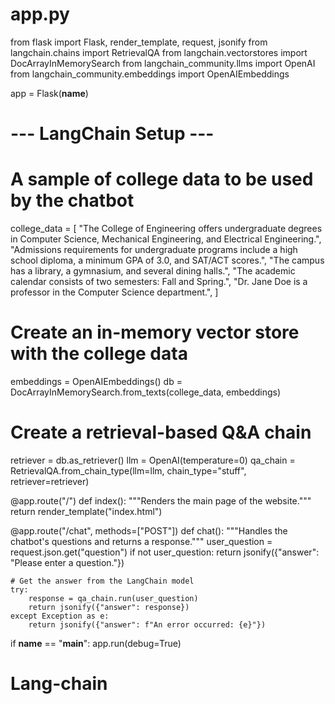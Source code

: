 # app.py
from flask import Flask, render_template, request, jsonify
from langchain.chains import RetrievalQA
from langchain.vectorstores import DocArrayInMemorySearch
from langchain_community.llms import OpenAI
from langchain_community.embeddings import OpenAIEmbeddings

app = Flask(__name__)

# --- LangChain Setup ---
# A sample of college data to be used by the chatbot
college_data = [
    "The College of Engineering offers undergraduate degrees in Computer Science, Mechanical Engineering, and Electrical Engineering.",
    "Admissions requirements for undergraduate programs include a high school diploma, a minimum GPA of 3.0, and SAT/ACT scores.",
    "The campus has a library, a gymnasium, and several dining halls.",
    "The academic calendar consists of two semesters: Fall and Spring.",
    "Dr. Jane Doe is a professor in the Computer Science department.",
]

# Create an in-memory vector store with the college data
embeddings = OpenAIEmbeddings()
db = DocArrayInMemorySearch.from_texts(college_data, embeddings)

# Create a retrieval-based Q&A chain
retriever = db.as_retriever()
llm = OpenAI(temperature=0)
qa_chain = RetrievalQA.from_chain_type(llm=llm, chain_type="stuff", retriever=retriever)

@app.route("/")
def index():
    """Renders the main page of the website."""
    return render_template("index.html")

@app.route("/chat", methods=["POST"])
def chat():
    """Handles the chatbot's questions and returns a response."""
    user_question = request.json.get("question")
    if not user_question:
        return jsonify({"answer": "Please enter a question."})

    # Get the answer from the LangChain model
    try:
        response = qa_chain.run(user_question)
        return jsonify({"answer": response})
    except Exception as e:
        return jsonify({"answer": f"An error occurred: {e}"})

if __name__ == "__main__":
    app.run(debug=True)

# Lang-chain
